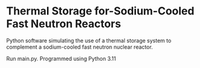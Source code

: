 # Thermal Storage for-Sodium-Cooled Fast Neutron Reactors
Python software simulating the use of a thermal storage system to complement a sodium-cooled fast neutron nuclear reactor.

Run main.py.
Programmed using Python 3.11
